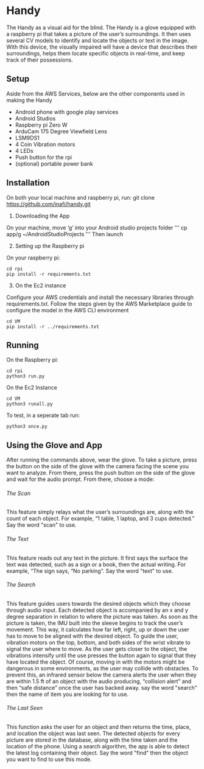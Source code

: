# Handy

The Handy as a visual aid for the blind. The Handy is a glove equipped with a raspberry pi that takes a picture of the user’s surroundings. It then uses several CV models to identify and locate the objects or text in the image. With this device, the visually impaired will have a device that describes their surroundings, helps them locate specific objects in real-time, and keep track of their possessions.

## Setup

Aside from the AWS Services, below are the other components used in making the Handy

- Android phone with google play services
- Android Studios
- Raspberry pi Zero W
- ArduCam 175 Degree Viewfield Lens
- LSM9DS1
- 4  Coin Vibration motors
- 4 LEDs
- Push button for the rpi
- (optional) portable power bank 

## Installation

On both your local machine and  raspberry pi, run:
git clone https://github.com/inafi/handy.git

1. Downloading the App

On your machine, move ‘g’ into your Android studio projects folder
'''
cp app/g ~/AndroidStudioProjects
'''
Then launch

2. Setting up the Raspberry pi

On your raspberry pi: 

```
cd rpi
pip install -r requirements.txt
```

3. On the Ec2 instance

Configure your AWS credentials and install the necessary libraries through requirements.txt.
Follow the steps given by the AWS Marketplace guide to configure the model in the AWS CLI environment

```
cd VM
pip install -r ../requirements.txt
```

## Running 
On the Raspberry pi:

```
cd rpi
python3 run.py
```

On the Ec2 Instance 

```
cd VM
python3 runall.py
```
To test, in a seperate tab run:
```
python3 once.py
```

## Using the Glove and App

After running the commands above, wear the glove. To take a picture, press the button on the side of the glove with the camera facing the scene you want to analyze. From there, press the push button on the side of the glove and wait for the audio prompt. From there, choose a mode:

###### The Scan
This feature simply relays what the user’s surroundings are, along with the count of each object. For example, “1 table, 1 laptop, and 3 cups detected.” Say the word "scan" to use.

###### The Text
This feature reads out any text in the picture. It first says the surface the text was detected, such as a sign or a book, then the actual writing. For example, “The sign says, “No parking”. Say the word "text" to use.

###### The Search
This feature guides users towards the desired objects which they choose through audio input. Each detected object is accompanied by an x and y degree separation in relation to where the picture was taken. As soon as the picture is taken, the IMU built into the sleeve begins to track the user’s movement. This way, it calculates how far left, right, up or down the user has to move to be aligned with the desired object. To guide the user, vibration motors on the top, bottom, and both sides of the wrist vibrate to signal the user where to move. As the user gets closer to the object, the vibrations intensify until the use presses the button again to signal that they have located the object. Of course, moving in with the motors might be dangerous in some environments, as the user may collide with obstacles. To prevent this, an infrared sensor below the camera alerts the user when they are within 1.5 ft of an object with the audio producing, “collision alert” and then “safe distance” once the user has backed away. say the word "search" then the name of item you are looking for to use.

###### The Last Seen
This function asks the user for an object and then returns the time, place, and location the object was last seen. The detected objects for every picture are stored in the database, along with the time taken and the location of the phone. Using a search algorithm, the app is able to detect the latest log containing their object. Say the word "find" then the object you want to find to use this mode.
